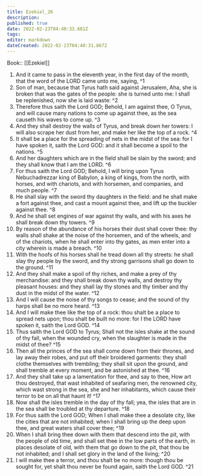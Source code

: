 ```yaml
---
title: Ezekiel_26
description: 
published: true
date: 2022-02-23T04:40:33.681Z
tags: 
editor: markdown
dateCreated: 2022-02-23T04:40:31.867Z
---
```


 Book:: [[Ezekiel]]
 1. And it came to pass in the eleventh year, in the first day of the month, that the word of the LORD came unto me, saying, ^1
 2. Son of man, because that Tyrus hath said against Jerusalem, Aha, she is broken that was the gates of the people: she is turned unto me: I shall be replenished, now she is laid waste: ^2
 3. Therefore thus saith the Lord GOD; Behold, I am against thee, O Tyrus, and will cause many nations to come up against thee, as the sea causeth his waves to come up. ^3
 4. And they shall destroy the walls of Tyrus, and break down her towers: I will also scrape her dust from her, and make her like the top of a rock. ^4
 5. It shall be a place for the spreading of nets in the midst of the sea: for I have spoken it, saith the Lord GOD: and it shall become a spoil to the nations. ^5
 6. And her daughters which are in the field shall be slain by the sword; and they shall know that I am the LORD. ^6
 7. For thus saith the Lord GOD; Behold, I will bring upon Tyrus Nebuchadrezzar king of Babylon, a king of kings, from the north, with horses, and with chariots, and with horsemen, and companies, and much people. ^7
 8. He shall slay with the sword thy daughters in the field: and he shall make a fort against thee, and cast a mount against thee, and lift up the buckler against thee. ^8
 9. And he shall set engines of war against thy walls, and with his axes he shall break down thy towers. ^9
 10. By reason of the abundance of his horses their dust shall cover thee: thy walls shall shake at the noise of the horsemen, and of the wheels, and of the chariots, when he shall enter into thy gates, as men enter into a city wherein is made a breach. ^10
 11. With the hoofs of his horses shall he tread down all thy streets: he shall slay thy people by the sword, and thy strong garrisons shall go down to the ground. ^11
 12. And they shall make a spoil of thy riches, and make a prey of thy merchandise: and they shall break down thy walls, and destroy thy pleasant houses: and they shall lay thy stones and thy timber and thy dust in the midst of the water. ^12
 13. And I will cause the noise of thy songs to cease; and the sound of thy harps shall be no more heard. ^13
 14. And I will make thee like the top of a rock: thou shalt be a place to spread nets upon; thou shalt be built no more: for I the LORD have spoken it, saith the Lord GOD. ^14
 15. Thus saith the Lord GOD to Tyrus; Shall not the isles shake at the sound of thy fall, when the wounded cry, when the slaughter is made in the midst of thee? ^15
 16. Then all the princes of the sea shall come down from their thrones, and lay away their robes, and put off their broidered garments: they shall clothe themselves with trembling; they shall sit upon the ground, and shall tremble at every moment, and be astonished at thee. ^16
 17. And they shall take up a lamentation for thee, and say to thee, How art thou destroyed, that wast inhabited of seafaring men, the renowned city, which wast strong in the sea, she and her inhabitants, which cause their terror to be on all that haunt it! ^17
 18. Now shall the isles tremble in the day of thy fall; yea, the isles that are in the sea shall be troubled at thy departure. ^18
 19. For thus saith the Lord GOD; When I shall make thee a desolate city, like the cities that are not inhabited; when I shall bring up the deep upon thee, and great waters shall cover thee; ^19
 20. When I shall bring thee down with them that descend into the pit, with the people of old time, and shall set thee in the low parts of the earth, in places desolate of old, with them that go down to the pit, that thou be not inhabited; and I shall set glory in the land of the living; ^20
 21. I will make thee a terror, and thou shalt be no more: though thou be sought for, yet shalt thou never be found again, saith the Lord GOD. ^21
